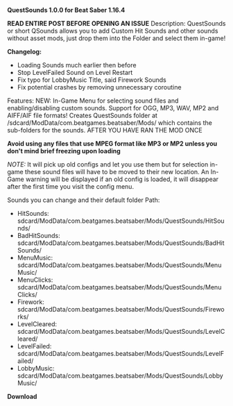 __**QuestSounds 1.0.0 for Beat Saber 1.16.4**__

**READ ENTIRE POST BEFORE OPENING AN ISSUE**
Description:
QuestSounds or short QSounds allows you to add Custom Hit Sounds and other sounds without asset mods, 
just drop them into the Folder and select them in-game!

__**Changelog:**__ 
- Loading Sounds much earlier then before
- Stop LevelFailed Sound on Level Restart
- Fix typo for LobbyMusic Title, said Firework Sounds
- Fix potential crashes by removing unnecessary coroutine

Features:
  NEW: In-Game Menu for selecting sound files and enabling/disabling custom sounds.
  Support for OGG, MP3, WAV, MP2 and AIFF/AIF file formats!
  Creates QuestSounds folder at /sdcard/ModData/com.beatgames.beatsaber/Mods/ 
  which contains the sub-folders for the sounds.
  AFTER YOU HAVE RAN THE MOD ONCE
  
  **Avoid using any files that use MPEG format like MP3 or MP2 unless you don't mind brief freezing upon loading**
  
*NOTE:*
It will pick up old configs and let you use them but for selection in-game these sound files will have to be moved to their new location.
An In-Game warning will be displayed if an old config is loaded, it will disappear after the first time you visit the config menu.
  
Sounds you can change and their default folder Path:
-  HitSounds:        sdcard/ModData/com.beatgames.beatsaber/Mods/QuestSounds/HitSounds/
-  BadHitSounds:		sdcard/ModData/com.beatgames.beatsaber/Mods/QuestSounds/BadHitSounds/
-  MenuMusic:		sdcard/ModData/com.beatgames.beatsaber/Mods/QuestSounds/MenuMusic/
-  MenuClicks:		sdcard/ModData/com.beatgames.beatsaber/Mods/QuestSounds/MenuClicks/
-  Firework:         sdcard/ModData/com.beatgames.beatsaber/Mods/QuestSounds/Fireworks/
-  LevelCleared:		sdcard/ModData/com.beatgames.beatsaber/Mods/QuestSounds/LevelCleared/
-  LevelFailed:		sdcard/ModData/com.beatgames.beatsaber/Mods/QuestSounds/LevelFailed/
-  LobbyMusic:		sdcard/ModData/com.beatgames.beatsaber/Mods/QuestSounds/LobbyMusic/


__**Download**__